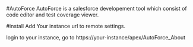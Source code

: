 #AutoForce
AutoForce is a salesforce developement tool which consist of code editor and test coverage viewer.

#install
Add Your instance url to remote settings.

login to your instance, go to https://your-instance/apex/AutoForce_About
